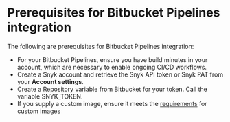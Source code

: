 # Prerequisites for Bitbucket Pipelines integration

The following are prerequisites for Bitbucket Pipelines integration:

* For your Bitbucket Pipelines, ensure you have build minutes in your account, which are necessary to enable ongoing CI/CD workflows.
* Create a Snyk account and retrieve the Snyk API token or Snyk PAT from your **Account settings**.
* Create a Repository variable from Bitbucket for your token. Call the variable SNYK\_TOKEN.
* If you supply a custom image, ensure it meets the [requirements](../../../cli-ide-and-ci-cd-integrations/snyk-ci-cd-integrations/user-defined-custom-images-for-cli.md#requirements-for-user-defined-custom-images-for-cli) for custom images

